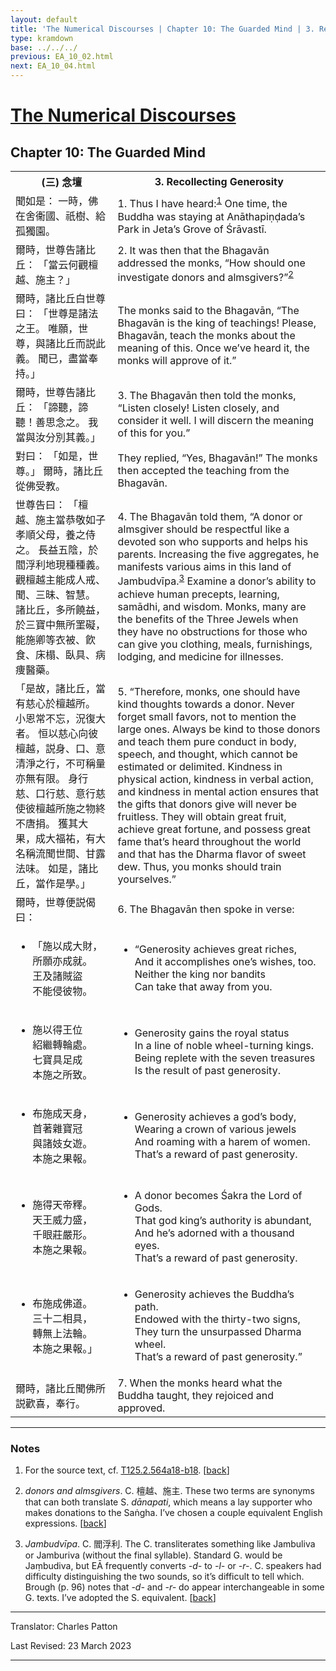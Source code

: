```yaml
---
layout: default
title: 'The Numerical Discourses | Chapter 10: The Guarded Mind | 3. Recollecting Generosity'
type: kramdown
base: ../../../
previous: EA_10_02.html
next: EA_10_04.html
---
```


<h1><a href='../index.html'>The Numerical Discourses</a></h1>
<h2>Chapter 10: The Guarded Mind</h2>

<table class="trans">
  <th class='ch'>(三) 念壇</th>
  <th class='en'>3. Recollecting Generosity</th>
  <tr>
    <td class='ch' title='T125.2.564a18'>聞如是： 一時，佛在舍衞國、祇樹、給孤獨園。</td>
    <td id='p1'>1. Thus I have heard:<sup id="ref1"><a href="#n1">1</a></sup> One time, the Buddha was staying at Anāthapiṇḍada’s Park in Jeta’s Grove of Śrāvastī.</td>
  </tr>
  <tr>
    <td class='ch' title='T125.2.564a19'>爾時，世尊告諸比丘： 「當云何觀檀越、施主？」</td>
    <td id='p2'>2. It was then that the Bhagavān addressed the monks, “How should one investigate donors and almsgivers?”<sup id="ref2"><a href="#n2">2</a></sup></td>
  </tr>
  <tr>
    <td class='ch' title='T125.2.564a20'>爾時，諸比丘白世尊曰： 「世尊是諸法之王。 唯願，世尊，與諸比丘而説此義。 聞已，盡當奉持。」</td>
    <td>The monks said to the Bhagavān, “The Bhagavān is the king of teachings! Please, Bhagavān, teach the monks about the meaning of this. Once we’ve heard it, the monks will approve of it.”</td>
  </tr>
  <tr>
    <td class='ch' title='T125.2.564a22'>爾時，世尊告諸比丘： 「諦聽，諦聽！善思念之。 我當與汝分別其義。」</td>
    <td id='p3'>3. The Bhagavān then told the monks, “Listen closely! Listen closely, and consider it well. I will discern the meaning of this for you.”</td>
  </tr>
  <tr>
    <td class='ch' title='T125.2.564a23'>對曰： 「如是，世尊。」 爾時，諸比丘從佛受教。</td>
    <td>They replied, “Yes, Bhagavān!” The monks then accepted the teaching from the Bhagavān.</td>
  </tr>
  <tr>
    <td class='ch' title='T125.2.564a24'>世尊告曰： 「檀越、施主當恭敬如子孝順父母，養之侍之。 長益五陰，於閻浮利地現種種義。 觀檀越主能成人戒、聞、三昧、智慧。 諸比丘，多所饒益，於三寶中無所罣礙，能施卿等衣被、飮食、床榻、臥具、病痩醫藥。</td>
    <td id='p4'>4. The Bhagavān told them, “A donor or almsgiver should be respectful like a devoted son who supports and helps his parents. Increasing the five aggregates, he manifests various aims in this land of Jambudvīpa.<sup id="ref3"><a href="#n3">3</a></sup> Examine a donor’s ability to achieve human precepts, learning, samādhi, and wisdom. Monks, many are the benefits of the Three Jewels when they have no obstructions for those who can give you clothing, meals, furnishings, lodging, and medicine for illnesses.</td>
  </tr>
  <tr>
    <td class='ch' title='T125.2.564a29'>「是故，諸比丘，當有慈心於檀越所。 小恩常不忘，況復大者。 恒以慈心向彼檀越，説身、口、意清淨之行，不可稱量亦無有限。 身行慈、口行慈、意行慈使彼檀越所施之物終不唐捐。 獲其大果，成大福祐，有大名稱流聞世間、甘露法味。 如是，諸比丘，當作是學。」</td>
    <td id='p5'>5. “Therefore, monks, one should have kind thoughts towards a donor. Never forget small favors, not to mention the large ones. Always be kind to those donors and teach them pure conduct in body, speech, and thought, which cannot be estimated or delimited. Kindness in physical action, kindness in verbal action, and kindness in mental action ensures that the gifts that donors give will never be fruitless. They will obtain great fruit, achieve great fortune, and possess great fame that’s heard throughout the world and that has the Dharma flavor of sweet dew. Thus, you monks should train yourselves.”</td>
  </tr>
  <tr>
    <td class='ch' title='T125.2.564b6'>爾時，世尊便説偈曰：</td>
    <td id='p6'>6. The Bhagavān then spoke in verse:</td>
  </tr>
<tr>
  <td title='T125.2.564b8'><ul class='verse'>
    <li class='ch'>「施以成大財，<br/>
    所願亦成就。<br/>
    王及諸賊盜<br/>
    不能侵彼物。</li>
  </ul></td>
  <td><ul class='verse'>
    <li>“Generosity achieves great riches,<br/>
    And it accomplishes one’s wishes, too.<br/>
    Neither the king nor bandits<br/>
    Can take that away from you.</li>
  </ul></td>
</tr>
<tr>
  <td title='T125.2.564b10'><ul class='verse'>
    <li class='ch'>施以得王位<br/>
    紹繼轉輪處。<br/>
    七寶具足成<br/>
    本施之所致。</li>
  </ul></td>
  <td><ul class='verse'>
    <li>Generosity gains the royal status<br/>
    In a line of noble wheel-turning kings.<br/>
    Being replete with the seven treasures<br/>
    Is the result of past generosity.</li>
  </ul></td>
</tr>
<tr>
  <td title='T125.2.564a12'><ul class='verse'>
    <li class='ch'>布施成天身，<br/>
    首著雜寶冠<br/>
    與諸妓女遊。<br/>
    本施之果報。</li>
  </ul></td>
  <td><ul class='verse'>
    <li>Generosity achieves a god’s body,<br/>
    Wearing a crown of various jewels<br/>
    And roaming with a harem of women.<br/>
    That’s a reward of past generosity.</li>
  </ul></td>
</tr>
<tr>
  <td title='T125.2.564a14'><ul class='verse'>
    <li class='ch'>施得天帝釋。<br/>
    天王威力盛，<br/>
    千眼莊嚴形。<br/>
    本施之果報。</li>
  </ul></td>
  <td><ul class='verse'>
    <li>A donor becomes Śakra the Lord of Gods.<br/>
    That god king’s authority is abundant,<br/>
    And he’s adorned with a thousand eyes.<br/>
    That’s a reward of past generosity.</li>
  </ul></td>
</tr>
<tr>
  <td title='T125.2.564b16'><ul class='verse'>
    <li class='ch'>布施成佛道。<br/>
    三十二相具，<br/>
    轉無上法輪。<br/>
    本施之果報。」</li>
  </ul></td>
  <td><ul class='verse'>
    <li>Generosity achieves the Buddha’s path.<br/>
    Endowed with the thirty-two signs,<br/>
    They turn the unsurpassed Dharma wheel.<br/>
    That’s a reward of past generosity.”</li>
  </ul></td>
</tr>
  <tr>
    <td class='ch' title='T125.2.564b18'>爾時，諸比丘聞佛所説歡喜，奉行。</td>
    <td id='p7'>7. When the monks heard what the Buddha taught, they rejoiced and approved. </td>
  </tr>
</table>

<hr/>

<h3 id="notes">Notes</h3>

<ol class="notes-list">
<li id="n1"><p>For the source text, cf. <a href="https://cbetaonline.dila.edu.tw/zh/T02n0125_p0564a18" target="_blank">T125.2.564a18-b18</a>. [<a href="#ref1">back</a>]</p></li>
<li id="n2"><p><em>donors and almsgivers</em>. C. 檀越、施主. These two terms are synonyms that can both translate S. <em>dānapati</em>, which means a lay supporter who makes donations to the Saṅgha. I’ve chosen a couple equivalent English expressions. [<a href="#ref2">back</a>]</p></li>
<li id="n3"><p><em>Jambudvīpa</em>. C. 閻浮利. The C. transliterates something like Jambuliva or Jamburiva (without the final syllable). Standard G. would be Jaṃbudiva, but EĀ frequently converts <em>-d-</em> to <em>-l-</em> or <em>-r-</em>. C. speakers had difficulty distinguishing the two sounds, so it’s difficult to tell which. Brough (p. 96) notes that <em>-d-</em> and <em>-r-</em> do appear interchangeable in some G. texts. I’ve adopted the S. equivalent. [<a href="#ref3">back</a>]</p></li>
</ol>
<hr/>

<p class="translator">Translator: Charles Patton</p>
<p class='revised'>Last Revised: 23 March 2023</p>

<hr/>